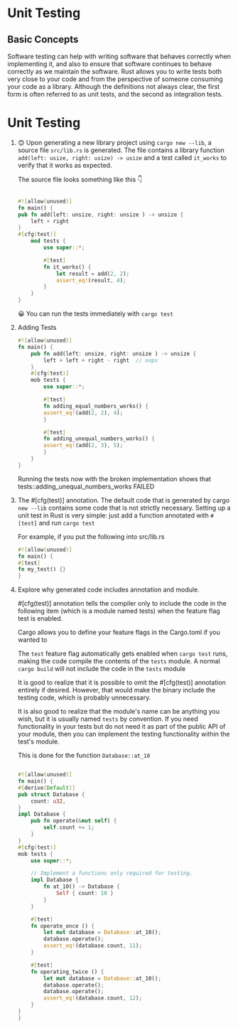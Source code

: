 # Unit Testing

## Basic Concepts 

Software testing can help with writing software that behaves correctly when implementing it, and also to ensure that software continues to behave correctly as we maintain the software. Rust allows you to write tests both very close to your code and from the perspective of someone consuming your code as a library. Although the definitions not always clear, the first form is often referred to as unit tests, and the second as integration tests.

# Unit Testing

1. 😊 Upon generating a new library project using `cargo new --lib`, a source file `src/lib.rs` is generated. The file contains a library function `add(left: usize, right: usize) -> usize` and a test called `it_works` to verify that it works as expected.

    The source file looks something like this 👇

    ```rust 

    #![allow(unused)]
    fn main() {
    pub fn add(left: unsize, right: unsize ) -> unsize {
        left + right
    }
    #[cfg(test)]
        mod tests {
            use super::*;

            #[test]
            fn it_works() {
                let result = add(2, 2);
                assert_eq!(result, 4);
            }
        }
    }

    ```

    😀 You can run the tests immediately with `cargo test`

2. Adding Tests

    ```rust
    #![allow(unused)]
    fn main() {
        pub fn add(left: unsize, right: unsize ) -> unsize {
            left + left + right - right  // oops
        }
        #[cfg(test)]
        mob tests {
            use super::*; 

            #[test]
            fn adding_equal_numbers_works() {
            assert_eq!(add(2, 2), 4);
            }

            #[test]
            fn adding_unequal_numbers_works() {
            assert_eq!(add(2, 3), 5);
            }
        }
    }

    ```
    Running the tests now with the broken implementation shows that 
    tests::adding_unequal_numbers_works FAILED

3. The #[cfg(test)] annotation. The default code that is generated by cargo `new --lib` contains some code that is not strictly necessary. Setting up a unit test in Rust is very simple: just add a function annotated with `#[test]` and run `cargo test`

    For example, if you put the following into src/lib.rs

    ```rust 
    #![allow(unused)]
    fn main() {
    #[test]
    fn my_test() {}
    }

4. Explore why generated code includes annotation and module.

    #[cfg(test)] annotation tells the compiler only to include the code in the following item (which is a module named tests) when the feature flag test is enabled.

    Cargo allows you to define your feature flags in the Cargo.toml if you wanted to 

    The `test` feature flag automatically gets enabled when `cargo test` runs, making the code compile the contents of the `tests` module. A normal `cargo build` will not include the code in the `tests` module 

    It is good to realize that it is possible to omit the 
    #[cfg(test)] annotation entirely if desired. However, that would make the binary include the testing code, which is probably unnecessary.

    It is also good to realize that the module's name can be anything you wish, but it is usually named `tests`  by convention. If you need functionality in your tests but do not need it as part of the public API of your module, then you can implement the testing functionality within the test's module.

    This is done for the function `Database::at_10`

    ```rust 

    #![allow(unused)]
    fn main() {
    #[derive(Default)]
    pub struct Database {
        count: u32,
    }
    impl Database {
        pub fn operate(&mut self) {
            self.count += 1;
        }
    }
    #[cfg(test)]
    mob tests {
        use super::*;

        // Implement a functions only required for testing.
        impl Database {
            fn at_10() -> Database {
                Self { count: 10 }
            }
        }

        #[test]
        fn operate_once () {
            let mut database = Database::at_10();
            database.operate();
            assert_eq!(database.count, 11);
        }

        #[test]
        fn operating_twice () {
            let mut database = Database::at_10();
            database.operate();
            database.operate();
            assert_eq!(database.count, 12);
        }
    }
    }